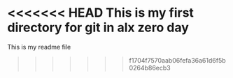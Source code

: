 <<<<<<< HEAD
This is my first directory for git in alx zero day
=======
This is my readme file
>>>>>>> f1704f7570aab06fefa36a61d6f5b0264b86ecb3
